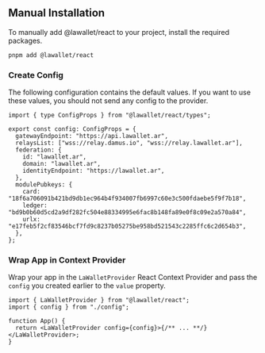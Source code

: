 ## Manual Installation

To manually add @lawallet/react to your project, install the required packages.

```bash-vue [pnpm]
pnpm add @lawallet/react
```

### Create Config

The following configuration contains the default values. If you want to use these values, you should not send any config to the provider.

```tsx [config.ts]
import { type ConfigProps } from "@lawallet/react/types";

export const config: ConfigProps = {
  gatewayEndpoint: "https://api.lawallet.ar",
  relaysList: ["wss://relay.damus.io", "wss://relay.lawallet.ar"],
  federation: {
    id: "lawallet.ar",
    domain: "lawallet.ar",
    identityEndpoint: "https://lawallet.ar",
  },
  modulePubkeys: {
    card: "18f6a706091b421bd9db1ec964b4f934007fb6997c60e3c500fdaebe5f9f7b18",
    ledger: "bd9b0b60d5cd2a9df282fc504e88334995e6fac8b148fa89e0f8c09e2a570a84",
    urlx: "e17feb5f2cf83546bcf7fd9c8237b05275be958bd521543c2285ffc6c2d654b3",
  },
};
```

### Wrap App in Context Provider

Wrap your app in the `LaWalletProvider` React Context Provider and pass the `config` you created earlier to the `value` property.

```tsx [app.tsx]
import { LaWalletProvider } from "@lawallet/react";
import { config } from "./config";

function App() {
  return <LaWalletProvider config={config}>{/** ... **/}</LaWalletProvider>;
}
```
